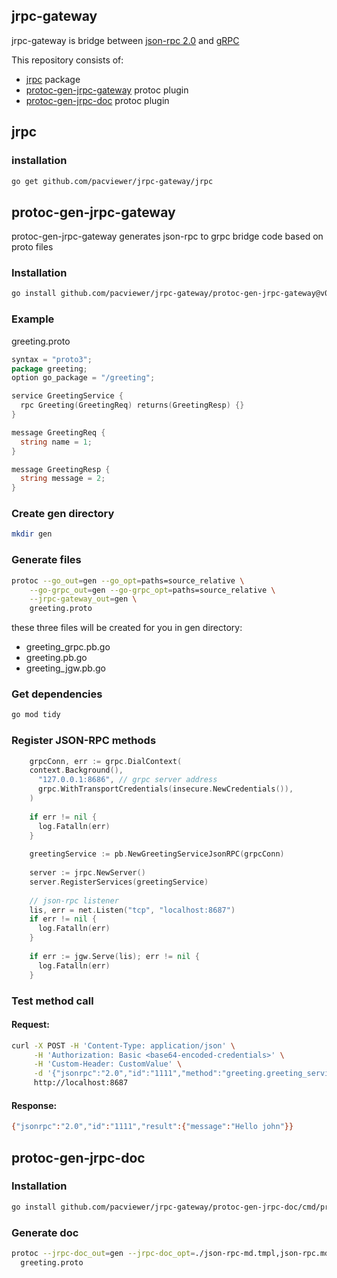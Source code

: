 ## jrpc-gateway
jrpc-gateway is bridge between [json-rpc 2.0](https://www.jsonrpc.org/specification) and [gRPC](https://grpc.io/)

This repository consists of:
- [jrpc](#jrpc) package 
- [protoc-gen-jrpc-gateway](#protoc-gen-jrpc-gateway) protoc plugin
- [protoc-gen-jrpc-doc](#protoc-gen-jrpc-doc) protoc plugin

<a id="jrpc"></a>
## jrpc
### installation
```bash
go get github.com/pacviewer/jrpc-gateway/jrpc
```

<a id="protoc-gen-jrpc-gateway"></a>
## protoc-gen-jrpc-gateway
protoc-gen-jrpc-gateway generates json-rpc to grpc bridge code based on proto files

### Installation
```bash
go install github.com/pacviewer/jrpc-gateway/protoc-gen-jrpc-gateway@v0.3.2
```
### Example
greeting.proto
```go
syntax = "proto3";
package greeting;
option go_package = "/greeting";

service GreetingService {
  rpc Greeting(GreetingReq) returns(GreetingResp) {}
}

message GreetingReq {
  string name = 1;
}

message GreetingResp {
  string message = 2;
}
```
### Create gen directory
```bash
mkdir gen
```
### Generate files
```bash
protoc --go_out=gen --go_opt=paths=source_relative \
    --go-grpc_out=gen --go-grpc_opt=paths=source_relative \
    --jrpc-gateway_out=gen \
    greeting.proto
```
these three files will be created for you in gen directory:
- greeting_grpc.pb.go
- greeting.pb.go
- greeting_jgw.pb.go

### Get dependencies
```bash
go mod tidy
```
### Register JSON-RPC methods
```go
    grpcConn, err := grpc.DialContext(
    context.Background(),
      "127.0.0.1:8686", // grpc server address
      grpc.WithTransportCredentials(insecure.NewCredentials()),
    )
    
    if err != nil {
      log.Fatalln(err)  
    }
    
    greetingService := pb.NewGreetingServiceJsonRPC(grpcConn)
    
    server := jrpc.NewServer()
    server.RegisterServices(greetingService)
    
    // json-rpc listener
    lis, err = net.Listen("tcp", "localhost:8687")
    if err != nil {
      log.Fatalln(err)
    }
    
    if err := jgw.Serve(lis); err != nil {
      log.Fatalln(err)
    }
```
### Test method call
#### Request:
```bash
curl -X POST -H 'Content-Type: application/json' \
     -H 'Authorization: Basic <base64-encoded-credentials>' \
     -H 'Custom-Header: CustomValue' \
     -d '{"jsonrpc":"2.0","id":"1111","method":"greeting.greeting_service.greeting", "params":{"name":"john"}}' \
     http://localhost:8687
```
#### Response:
```bash
{"jsonrpc":"2.0","id":"1111","result":{"message":"Hello john"}}
```

<a id="protoc-gen-jrpc-doc"></a>

## protoc-gen-jrpc-doc

### Installation

```bash
go install github.com/pacviewer/jrpc-gateway/protoc-gen-jrpc-doc/cmd/protoc-gen-jrpc-doc@v0.1.4
```

### Generate doc

```bash
protoc --jrpc-doc_out=gen --jrpc-doc_opt=./json-rpc-md.tmpl,json-rpc.md \
  greeting.proto
```